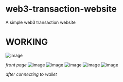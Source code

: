 # web3-transaction-website
A simple web3 transaction website

# WORKING

![image](https://github.com/AaroneGeorge/web3-transaction-website/assets/96471433/ab3ebcdf-bc8c-4d5b-92e8-5fdd0b86cde5)

*front page*
![image](https://github.com/AaroneGeorge/web3-transaction-website/assets/96471433/6485a432-783e-4ca3-be18-301a85a7ca17)
![image](https://github.com/AaroneGeorge/web3-transaction-website/assets/96471433/ccfa7c53-876e-4da4-97a9-ae56441ab068)
![image](https://github.com/AaroneGeorge/web3-transaction-website/assets/96471433/e1eb8afc-4ce2-44e1-b5eb-b1ee6eb42d54)
![image](https://github.com/AaroneGeorge/web3-transaction-website/assets/96471433/dd90f3ed-b4f5-4908-b8ca-f41724bc5a37)
![image](https://github.com/AaroneGeorge/web3-transaction-website/assets/96471433/cd589f14-9036-4097-bc1b-4dbf3fdd581c)

*after connecting to wallet*
